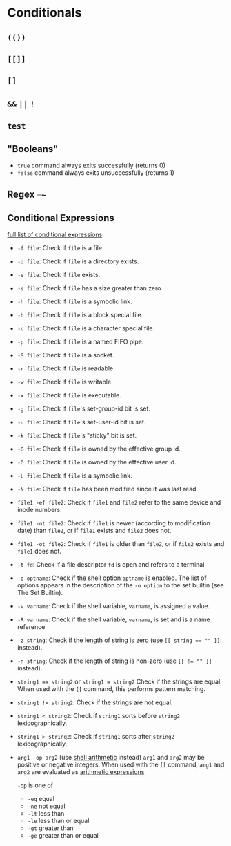 # Conditionals

<!-- TODO Conditionals are commands -->
<!-- TODO test and [ are commands, [[ is syntax -->

## `(())`

## `[[]]`

## `[]`

## `&&` `||` `!`

## `test`

## "Booleans"

- `true` command always exits successfully (returns 0)
- `false` command always exits unsuccessfully (returns 1)

## Regex `=~`

## Conditional Expressions

[full list of conditional expressions](https://www.gnu.org/software/bash/manual/bash.html#Bash-Conditional-Expressions)

<!-- TODO trim down -->

- `-f file`: Check if `file` is a file.
- `-d file`: Check if `file` is a directory exists.
- `-e file`: Check if `file` exists.
- `-s file`: Check if `file` has a size greater than zero.

- `-h file`: Check if `file` is a symbolic link.
- `-b file`: Check if `file` is a block special file.
- `-c file`: Check if `file` is a character special file.
- `-p file`: Check if `file` is a named FIFO pipe.
- `-S file`: Check if `file` is a socket.

- `-r file`: Check if `file` is readable.
- `-w file`: Check if `file` is writable.
- `-x file`: Check if `file` is executable.
- `-g file`: Check if `file`'s set-group-id bit is set.
- `-u file`: Check if `file`'s set-user-id bit is set.
- `-k file`: Check if `file`'s "sticky" bit is set.
- `-G file`: Check if `file` is owned by the effective group id.
- `-O file`: Check if `file` is owned by the effective user id.
- `-L file`: Check if `file` is a symbolic link.
- `-N file`: Check if `file` has been modified since it was last read.
- `file1 -ef file2`: Check if `file1` and `file2` refer to the same device and inode numbers.
- `file1 -nt file2`: Check if `file1` is newer (according to modification date) than `file2`, or if `file1` exists and `file2` does not.
- `file1 -ot file2`: Check if `file1` is older than `file2`, or if `file2` exists and `file1` does not.
- `-t fd`: Check if a file descriptor `fd` is open and refers to a terminal.
- `-o optname`: Check if the shell option `optname` is enabled. The list of options appears in the description of the `-o option` to the set builtin (see The Set Builtin).
- `-v varname`: Check if the shell variable, `varname`, is assigned a value.
- `-R varname`: Check if the shell variable, `varname`, is set and is a name reference.
- `-z string`: Check if the length of string is zero (use `[[ string == "" ]]` instead).
- `-n string`: Check if the length of string is non-zero (use `[[ != "" ]]` instead).
- `string1 == string2` or `string1 = string2`
  Check if the strings are equal. When used with the `[[` command, this performs pattern matching.

- `string1 != string2`: Check if the strings are not equal.
- `string1 < string2`: Check if `string1` sorts before `string2` lexicographically.
- `string1 > string2`: Check if `string1` sorts after `string2` lexicographically.
- `arg1 -op arg2` (use [shell arithmetic](arithmetic) instead)
  `arg1` and `arg2` may be positive or negative integers. When used with the `[[` command, `arg1` and `arg2` are evaluated as [arithmetic expressions](arithmetic)

  `-op` is one of

  - `-eq` equal
  - `-ne` not equal
  - `-lt` less than
  - `-le` less than or equal
  - `-gt` greater than
  - `-ge` greater than or equal
